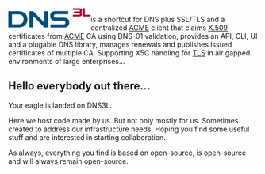 <img align="left" width="33%" src="https://github.com/dns3l/dns3l/blob/master/dns3l.svg?raw=true" alt="DNS3L"/>

is a shortcut for DNS plus SSL/TLS and a centralized [ACME][0] client that claims [X.509][1] certificates from [ACME][2] CA using DNS-01 validation,
provides an API, CLI, UI and a plugable DNS library, manages renewals and publishes issued certificates of multiple CA. Supporting X5C handling for [TLS][5] in air gapped environments of large enterprises...

[0]: https://certbot.eff.org/
[1]: https://wikipedia.org/wiki/X.509
[2]: https://datatracker.ietf.org/doc/html/rfc8555
[5]: https://wikipedia.org/wiki/Transport_Layer_Security

## Hello everybody out there...

Your eagle is landed on DNS3L.

Here we host code made by us. But not only mostly for us. Sometimes created to address our infrastructure needs. Hoping you find some useful stuff and are interested in starting collaboration.

As always, everything you find is based on open-source, is open-source and will always remain open-source.
